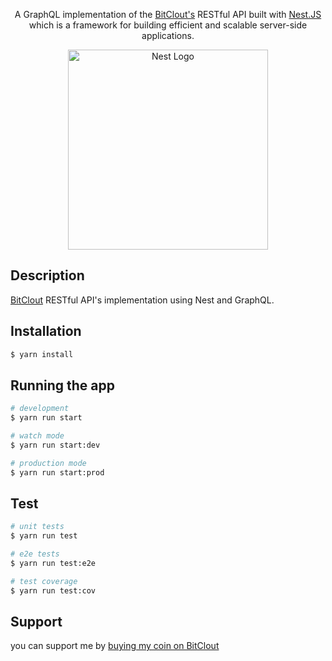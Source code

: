   <p align="center">
  A GraphQL implementation of the <a href="https://bitclout.com/" target="_blank">BitClout's</a> RESTful API built with <a href="http://nestjs.com/" target="_blank">Nest.JS</a> which is a framework for building efficient and scalable server-side applications.
  </p>

<p align="center">
  <a href="http://nestjs.com/" target="blank"><img src="https://nestjs.com/img/logo_text.svg" width="320" alt="Nest Logo" /></a>
</p>

[circleci-image]: https://img.shields.io/circleci/build/github/nestjs/nest/master?token=abc123def456
[circleci-url]: https://circleci.com/gh/nestjs/nest

## Description

[BitClout](https://bitclout.com/) RESTful API's implementation using Nest and GraphQL.

## Installation

```bash
$ yarn install
```

## Running the app

```bash
# development
$ yarn run start

# watch mode
$ yarn run start:dev

# production mode
$ yarn run start:prod
```

## Test

```bash
# unit tests
$ yarn run test

# e2e tests
$ yarn run test:e2e

# test coverage
$ yarn run test:cov
```

## Support
 you can support me by [buying my coin on BitClout](https://bitclout.com/u/amrik)
